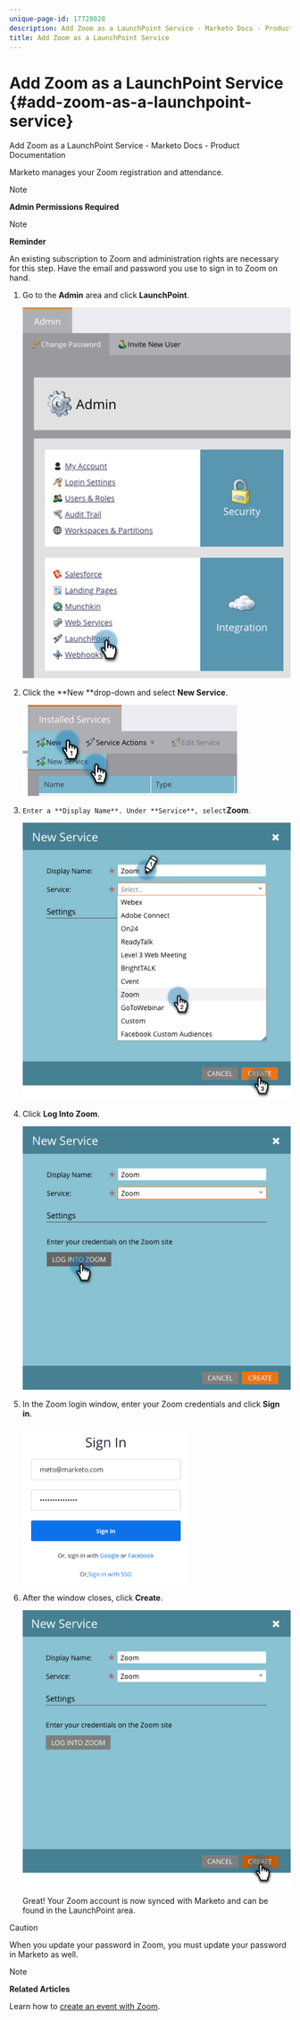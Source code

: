 ```yaml
---
unique-page-id: 17728028
description: Add Zoom as a LaunchPoint Service - Marketo Docs - Product Documentation
title: Add Zoom as a LaunchPoint Service
---
```


# Add Zoom as a LaunchPoint Service {#add-zoom-as-a-launchpoint-service}

Add Zoom as a LaunchPoint Service - Marketo Docs - Product Documentation

Marketo manages your Zoom registration and attendance.

>[!NOTE]
>
>**Admin Permissions Required**

>[!NOTE]
>
>**Reminder**
>
>An existing subscription to Zoom and administration rights are necessary for this step. Have the email and password you use to sign in to Zoom on hand.

1. Go to the **Admin** area and click **LaunchPoint**.

   ![](assets/launchpoint.png)

1. Click the **New **drop-down and select **New Service**.

   ![](assets/newservicelp.png)

1. `Enter a **Display Name**. Under **Service**, select`**Zoom**.

   ![](assets/newservice-1.png)

1. Click **Log Into Zoom**.

   ![](assets/login.png)

1. In the Zoom login window, enter your Zoom credentials and click **Sign in**.

   ![](assets/zoomlogin.png)

1. After the window closes, click **Create**.

   ![](assets/create-1.png)

   Great! Your Zoom account is now synced with Marketo and can be found in the LaunchPoint area.

>[!CAUTION]
>
>When you update your password in Zoom, you must update your password in Marketo as well.

>[!NOTE]
>
>**Related Articles**
>
>Learn how to [create an event with Zoom](../../../../welcome-to-marketo-docs/product-docs/demand-generation/events/create-an-event/create-an-event-with-zoom.md).


